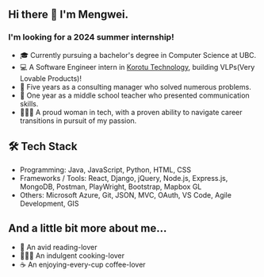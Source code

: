 ## Hi there 👋 I'm Mengwei.
### I'm looking for a 2024 summer internship!

- 🎓 Currently pursuing a bachelor's degree in Computer Science at UBC.
- 💻 A Software Engineer intern in [Korotu Technology](https://www.korotu.com/), building VLPs(Very Lovable Products)!
- 💼 Five years as a consulting manager who solved numerous problems.
- 🍎 One year as a middle school teacher who presented communication skills.
- 👩🏻‍💻 A proud woman in tech, with a proven ability to navigate career transitions in pursuit of my passion.

## 🛠️ Tech Stack

- Programming: Java, JavaScript, Python, HTML, CSS
- Frameworks / Tools: React, Django, jQuery, Node.js, Express.js, MongoDB, Postman, PlayWright, Bootstrap, Mapbox GL
- Others: Microsoft Azure, Git, JSON, MVC, OAuth, VS Code, Agile Development, GIS

## And a little bit more about me...
- 📖 An avid reading-lover
- 👩🏻‍🍳 An indulgent cooking-lover
- ☕️ An enjoying-every-cup coffee-lover
  
<!--
**mengweij/mengweij** is a ✨ _special_ ✨ repository because its `README.md` (this file) appears on your GitHub profile.

Here are some ideas to get you started:

- 🔭 I’m currently working on ...
- 🌱 I’m currently learning ...
- 👯 I’m looking to collaborate on ...
- 🤔 I’m looking for help with ...
- 💬 Ask me about ...
- 📫 How to reach me: ...
- 😄 Pronouns: ...
- ⚡ Fun fact: ...
-->
